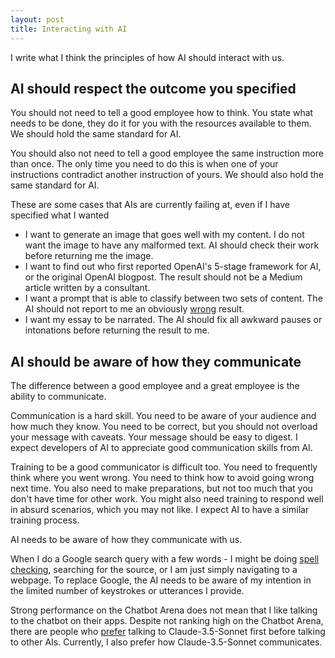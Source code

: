 ```yaml
---
layout: post
title: Interacting with AI
---
```

I write what I think the principles of how AI should interact with us.


## AI should respect the outcome you specified


You should not need to tell a good employee how to think. You state what needs to be done, they do it for you with the resources available to them. We should hold the same standard for AI.

You should also not need to tell a good employee the same instruction more than once. The only time you need to do this is when one of your instructions contradict another instruction of yours. We should also hold the same standard for AI.

These are some cases that AIs are currently failing at, even if I have specified what I wanted

- I want to generate an image that goes well with my content. I do not want the image to have any malformed text. AI should check their work before returning me the image.
- I want to find out who first reported OpenAI's 5-stage framework for AI, or the original OpenAI blogpost. The result should not be a Medium article written by a consultant.
- I want a prompt that is able to classify between two sets of content. The AI should not report to me an obviously [wrong](https://poe.com/huikang/1512928000661403) result.
- I want my essay to be narrated. The AI should fix all awkward pauses or intonations before returning the result to me.



## AI should be aware of how they communicate


The difference between a good employee and a great employee is the ability to communicate.

Communication is a hard skill. You need to be aware of your audience and how much they know. You need to be correct, but you should not overload your message with caveats. Your message should be easy to digest. I expect developers of AI to appreciate good communication skills from AI.

Training to be a good communicator is difficult too. You need to frequently think where you went wrong. You need to think how to avoid going wrong next time. You also need to make preparations, but not too much that you don't have time for other work. You might also need training to respond well in absurd scenarios, which you may not like. I expect AI to have a similar training process.

AI needs to be aware of how they communicate with us.

When I do a Google search query with a few words - I might be doing [spell checking](https://poe.com/huikang/1512928000738977), searching for the source, or I am just simply navigating to a webpage. To replace Google, the AI needs to be aware of my intention in the limited number of keystrokes or utterances I provide.

Strong performance on the Chatbot Arena does not mean that I like talking to the chatbot on their apps. Despite not ranking high on the Chatbot Arena, there are people who [prefer](https://scale.com/blog/chatgpt4o-vs-claude3.5-sonnet) talking to Claude-3.5-Sonnet first before talking to other AIs. Currently, I also prefer how Claude-3.5-Sonnet communicates.



